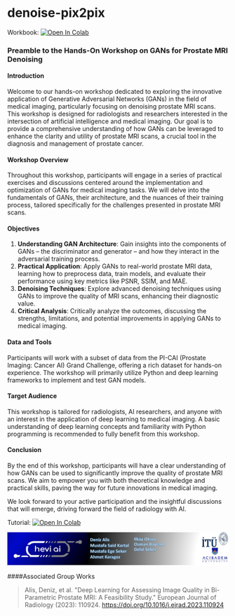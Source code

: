 # denoise-pix2pix
Workbook:
[![Open In Colab](https://colab.research.google.com/assets/colab-badge.svg)](https://colab.research.google.com/github/MSaidKartal/denoise-pix2pix/blob/main/Workbook_GAN_denoise.ipynb)


### Preamble to the Hands-On Workshop on GANs for Prostate MRI Denoising

#### Introduction
Welcome to our hands-on workshop dedicated to exploring the innovative application of Generative Adversarial Networks (GANs) in the field of medical imaging, particularly focusing on denoising prostate MRI scans. This workshop is designed for radiologists and researchers interested in the intersection of artificial intelligence and medical imaging. Our goal is to provide a comprehensive understanding of how GANs can be leveraged to enhance the clarity and utility of prostate MRI scans, a crucial tool in the diagnosis and management of prostate cancer.

#### Workshop Overview
Throughout this workshop, participants will engage in a series of practical exercises and discussions centered around the implementation and optimization of GANs for medical imaging tasks. We will delve into the fundamentals of GANs, their architecture, and the nuances of their training process, tailored specifically for the challenges presented in prostate MRI scans.

#### Objectives
1. **Understanding GAN Architecture**: Gain insights into the components of GANs – the discriminator and generator – and how they interact in the adversarial training process.
2. **Practical Application**: Apply GANs to real-world prostate MRI data, learning how to preprocess data, train models, and evaluate their performance using key metrics like PSNR, SSIM, and MAE.
3. **Denoising Techniques**: Explore advanced denoising techniques using GANs to improve the quality of MRI scans, enhancing their diagnostic value.
4. **Critical Analysis**: Critically analyze the outcomes, discussing the strengths, limitations, and potential improvements in applying GANs to medical imaging.

#### Data and Tools
Participants will work with a subset of data from the PI-CAI (Prostate Imaging: Cancer AI) Grand Challenge, offering a rich dataset for hands-on experience. The workshop will primarily utilize Python and deep learning frameworks to implement and test GAN models.

#### Target Audience
This workshop is tailored for radiologists, AI researchers, and anyone with an interest in the application of deep learning to medical imaging. A basic understanding of deep learning concepts and familiarity with Python programming is recommended to fully benefit from this workshop.

#### Conclusion
By the end of this workshop, participants will have a clear understanding of how GANs can be used to significantly improve the quality of prostate MRI scans. We aim to empower you with both theoretical knowledge and practical skills, paving the way for future innovations in medical imaging.

We look forward to your active participation and the insightful discussions that will emerge, driving forward the field of radiology with AI.


Tutorial:
[![Open In Colab](https://colab.research.google.com/assets/colab-badge.svg)](https://colab.research.google.com/github/MSaidKartal/denoise-pix2pix/blob/main/tutorial.ipynb)

![im](./assests/banner.jpeg)

####Associated Group Works
> Alis, Deniz, et al. "Deep Learning for Assessing Image Quality in Bi-Parametric Prostate MRI: A Feasibility Study." European Journal of Radiology (2023): 110924. https://doi.org/10.1016/j.ejrad.2023.110924<br>
